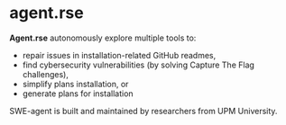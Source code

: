 # agent.rse

**Agent.rse** autonomously explore multiple tools to:

- repair issues in installation-related GitHub readmes,
- find cybersecurity vulnerabilities (by solving Capture The Flag challenges),
- simplify plans installation, or
- generate plans for installation

SWE-agent is built and maintained by researchers from UPM University.
